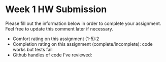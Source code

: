 # Week 1 HW Submission

Please fill out the information below in order to complete your assignment. Feel free to update this comment later if necessary.

* Comfort rating on this assignment (1-5):2
* Completion rating on this assignment (complete/incomplete): code works but tests fail
* Github handles of code I've reviewed:
